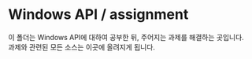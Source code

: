 # Windows API / assignment

이 폴더는 Windows API에 대하여 공부한 뒤, 주어지는 과제를 해결하는 곳입니다.  
과제와 관련된 모든 소스는 이곳에 올려지게 됩니다.

